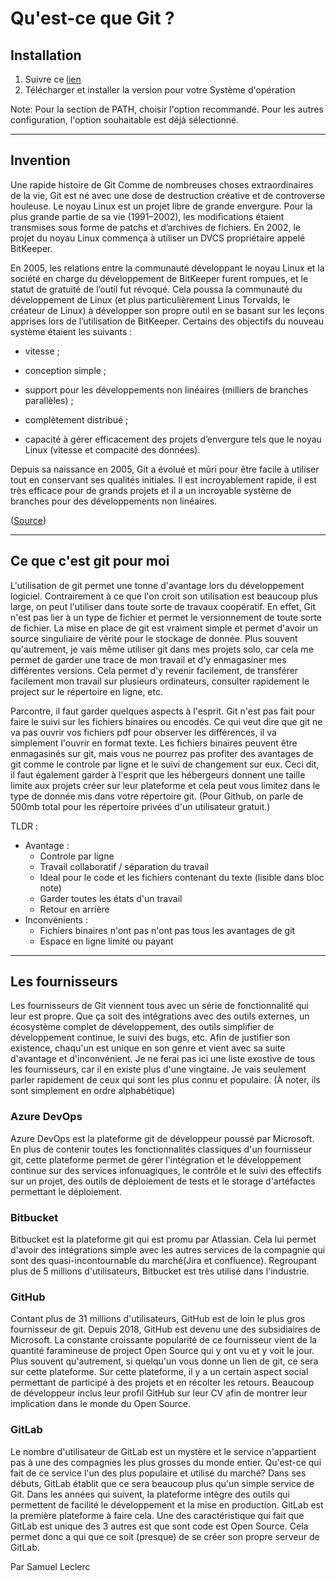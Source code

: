 # Qu'est-ce que Git ?

## Installation
1. Suivre ce [lien](https://git-scm.com/downloads)
2. Télécharger et installer la version pour votre Système d'opération

Note: Pour la section de PATH, choisir l'option recommandé. Pour les autres configuration, l'option souhaitable est déjà sélectionné.

***
## Invention

Une rapide histoire de Git
Comme de nombreuses choses extraordinaires de la vie, Git est né avec une dose de destruction créative et de controverse houleuse. Le noyau Linux est un projet libre de grande envergure. Pour la plus grande partie de sa vie (1991–2002), les modifications étaient transmises sous forme de patchs et d’archives de fichiers. En 2002, le projet du noyau Linux commença à utiliser un DVCS propriétaire appelé BitKeeper.

En 2005, les relations entre la communauté développant le noyau Linux et la société en charge du développement de BitKeeper furent rompues, et le statut de gratuité de l’outil fut révoqué. Cela poussa la communauté du développement de Linux (et plus particulièrement Linus Torvalds, le créateur de Linux) à développer son propre outil en se basant sur les leçons apprises lors de l’utilisation de BitKeeper. Certains des objectifs du nouveau système étaient les suivants :

- vitesse ;

- conception simple ;

- support pour les développements non linéaires (milliers de branches parallèles) ;

- complètement distribué ;

- capacité à gérer efficacement des projets d’envergure tels que le noyau Linux (vitesse et compacité des données).

Depuis sa naissance en 2005, Git a évolué et mûri pour être facile à utiliser tout en conservant ses qualités initiales. Il est incroyablement rapide, il est très efficace pour de grands projets et il a un incroyable système de branches pour des développements non linéaires. 

([Source](https://git-scm.com/book/fr/v2/D%C3%A9marrage-rapide-Une-rapide-histoire-de-Git))

***
## Ce que c'est git pour moi

L'utilisation de git permet une tonne d'avantage lors du développement logiciel. Contrairement à ce que l'on croit son utilisation est beaucoup plus large, on peut l'utiliser dans toute sorte de travaux coopératif. En effet, Git n'est pas lier à un type de fichier et permet le versionnement de toute sorte de fichier. La mise en place de git est vraiment simple et permet d'avoir un source singuliaire de vérité pour le stockage de donnée. Plus souvent qu'autrement, je vais même utiliser git dans mes projets solo, car cela me permet de garder une trace de mon travail et d'y enmagasiner mes différentes versions. Cela permet d'y revenir facilement, de transférer facilement mon travail sur plusieurs ordinateurs, consulter rapidement le project sur le répertoire en ligne, etc.

Parcontre, il faut garder quelques aspects à l'esprit. Git n'est pas fait pour faire le suivi sur les fichiers binaires ou encodés. Ce qui veut dire que git ne va pas ouvrir vos fichiers pdf pour observer les différences, il va simplement l'ouvrir en format texte. Les fichiers binaires peuvent être enmagasinés sur git, mais vous ne pourrez pas profiter des avantages de git comme le controle par ligne et le suivi de changement sur eux. Ceci dit, il faut également garder à l'esprit que les hébergeurs donnent une taille limite aux projets créer sur leur plateforme et cela peut vous limitez dans le type de donnée mis dans votre répertoire git. (Pour Github, on parle de 500mb total pour les répertoire privées d'un utilisateur gratuit.)


TLDR : 
- Avantage : 
    - Controle par ligne
    - Travail collaboratif / séparation du travail
    - Ideal pour le code et les fichiers contenant du texte (lisible dans bloc note)
    - Garder toutes les états d'un travail
    - Retour en arrière
- Inconvénients : 
    - Fichiers binaires n'ont pas n'ont pas tous les avantages de git
    - Espace en ligne limité ou payant

***
## Les fournisseurs

Les fournisseurs de Git viennent tous avec un série de fonctionnalité qui leur est propre. Que ça soit des intégrations avec des outils externes, un écosystème complet de développement, des outils simplifier de développement continue, le suivi des bugs, etc. Afin de justifier son existence, chaqu'un est unique en son genre et vient avec sa suite d'avantage et d'inconvénient. Je ne ferai pas ici une liste exostive de tous les fournisseurs, car il en existe plus d'une vingtaine. Je vais seulement parler rapidement de ceux qui sont les plus connu et populaire. (À noter, ils sont simplement en ordre alphabétique)

### Azure DevOps

Azure DevOps est la plateforme git de développeur poussé par Microsoft. En plus de contenir toutes les fonctionnalités classiques d'un fournisseur git, cette plateforme permet de gérer l'intégration et le développement continue sur des services infonuagiques, le contrôle et le suivi des effectifs sur un projet, des outils de déploiement de tests et le storage d'artéfactes permettant le déploiement.

### Bitbucket

Bitbucket est la plateforme git qui est promu par Atlassian. Cela lui permet d'avoir des intégrations simple avec les autres services de la compagnie qui sont des quasi-incontournable du marché(Jira et confluence). Regroupant plus de 5 millions d'utilisateurs, Bitbucket est très utilisé dans l'industrie.

### GitHub

Contant plus de 31 millions d'utilisateurs, GitHub est de loin le plus gros fournisseur de git. Depuis 2018, GitHub est devenu une des subsidiaires de Microsoft. La constante croissante popularité de ce fournisseur vient de la quantité faramineuse de project Open Source qui y ont vu et y voit le jour. Plus souvent qu'autrement, si quelqu'un vous donne un lien de git, ce sera sur cette plateforme. Sur cette plateforme, il y a un certain aspect social permettant de participé à des projets et en récolter les retours. Beaucoup de développeur inclus leur profil GitHub sur leur CV afin de montrer leur implication dans le monde du Open Source.

### GitLab

Le nombre d'utilisateur de GitLab est un mystère et le service n'appartient pas à une des compagnies les plus grosses du monde entier. Qu'est-ce qui fait de ce service l'un des plus populaire et utilisé du marché? Dans ses débuts, GitLab établit que ce sera beaucoup plus qu'un simple service de Git. Dans les années qui suivent, la plateforme intègre des outils qui permettent de facilité le développement et la mise en production. GitLab est la première plateforme à faire cela. Une des caractéristique qui fait que GitLab est unique des 3 autres est que sont code est Open Source. Cela permet donc a qui que ce soit (presque) de se créer son propre serveur de GitLab.

Par Samuel Leclerc
